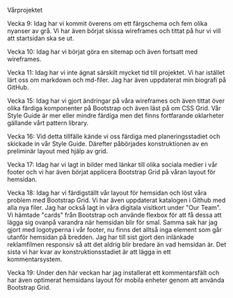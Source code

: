 Vårprojektet

Vecka 9:
Idag har vi kommit överens om ett färgschema och fem olika nyanser av grå. Vi har även börjat skissa wireframes och tittat på hur vi vill att startsidan ska se ut.

Vecka 10:
Idag har vi börjat göra en sitemap och även fortsatt med wireframes.

Vecka 11: 
Idag har vi inte ägnat särskilt mycket tid till projektet. Vi har istället lärt oss om markdown och md-filer. Jag har även uppdaterat min biografi på GitHub.

Vecka 15:
Idag har vi gjort ändringar på våra wireframes och även tittat över olika färdiga komponenter på Bootstrap och även läst på om CSS Grid. Vår Style Guide är mer eller mindre färdiga men det finns fortfarande oklarheter gällande vårt pattern library. 

Vecka 16: 
Vid detta tillfälle kände vi oss färdiga med planeringsstadiet och skickade in vår Style Guide. Därefter påbörjades konstruktionen av en preliminär layout med hjälp av grid.

Vecka 17:
Idag har vi lagt in bilder med länkar till olika sociala medier i vår footer och vi har även börjat applicera Bootstrap Grid på våran layout för hemsidan.

Vecka 18:
Idag har vi färdigställt vår layout för hemsidan och löst våra problem med Bootstrap Grid. Vi har även uppdaterat katalogen i Github
med alla nya filer. Jag har också lagt in våra digitala visitkort under "Our Team". Vi hämtade "cards" från Bootstrap och använde flexbox för att få dessa att lägga sig ovanpå varandra
när hemsidan blir för smal. Samma sak har jag gjort med logotyperna i vår footer, nu finns det alltså inga element som går utanför hemsidan på bredden.
Jag har till sist gjort den inlänkade reklamfilmen responsiv så att det aldrig blir bredare än vad hemsidan är. Det sista vi har kvar av konstruktionsstadiet är att 
lägga in ett kommentarsystem.

Vecka 19: Under den här veckan har jag installerat ett kommentarsfält och har även optimerat hemsidans layout för mobila enheter genom att använda Bootstrap Grid.
